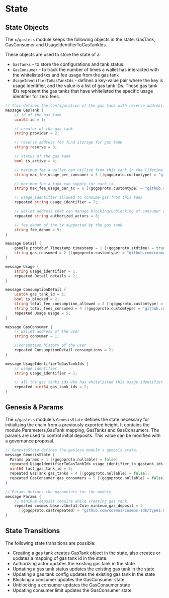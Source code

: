 <!--
order: 2
-->

# State

## State Objects

The `x/gasless` module keeps the following objects in the state: GasTank, GasConsumer and UsageIdentifierToGasTankIds.

These objects are used to store the state of a

- `GasTanks` - to store the configurations and tank status.
- `GasConsumer` - to track the number of times a wallet has interacted with the whitelisted txs and fee usage from the gas tank
- `UsageIdentifierToGasTankIds` - defines a key-value pair where the key is usage identifier, and the value is a list of gas tank IDs. These gas tank IDs represent the gas tanks that have whitelisted the specific usage identifier for zero fees.

```go
// this defines the configuration of the gas tank with reserve address, status of tank and other basic configs.
message GasTank {
    // id of the gas tank
    uint64 id = 1;

    // creator of the gas tank
    string provider = 2;

    // reserve address for fund storage for gas tank
    string reserve = 3;

    // status of the gas tank
    bool is_active = 4;

    // maximum fee a wallet can utilize from this tank in the lifetime
    string max_fee_usage_per_consumer = 5 [(gogoproto.customtype) = "github.com/cosmos/cosmos-sdk/types.Int", (gogoproto.nullable) = false];

    // maximum fee a tank can supply for each tx.
    string max_fee_usage_per_tx = 6 [(gogoproto.customtype) = "github.com/cosmos/cosmos-sdk/types.Int", (gogoproto.nullable) = false];

    // usage_identifier allowed to consume gas from this tank
    repeated string usage_identifier = 7;

    // wallet address that can manage blocking/unblocking of consumer on owners behalf
    repeated string authorized_actors = 8;

    // fee denom of the tx supported by the gas tank
    string fee_denom = 9;
}
```

```go
message Detail {
    google.protobuf.Timestamp timestamp = 1 [(gogoproto.stdtime) = true, (gogoproto.nullable) = false];
    string gas_consumed = 2 [(gogoproto.customtype) = "github.com/cosmos/cosmos-sdk/types.Int", (gogoproto.nullable) = false];
}

message Usage {
    string usage_identifier = 1;
    repeated Detail details = 2;
}

message ConsumptionDetail {
    uint64 gas_tank_id = 1;
    bool is_blocked = 2;
    string total_fee_consumption_allowed = 3 [(gogoproto.customtype) = "github.com/cosmos/cosmos-sdk/types.Int", (gogoproto.nullable) = false];
    string total_fees_consumed = 4 [(gogoproto.customtype) = "github.com/cosmos/cosmos-sdk/types.Int", (gogoproto.nullable) = false];
    repeated Usage usage = 5;
}

message GasConsumer {
    // wallet address of the user
    string consumer = 1;

    //consumtion history of the user
    repeated ConsumptionDetail consumptions = 2;
}
```

```go
message UsageIdentifierToGasTankIds {
    // usage identifier
    string usage_identifier = 1;

    // all the gas tanks ids who has whitelisted this usage identifier
    repeated uint64 gas_tank_ids = 2;
}
```

## Genesis & Params

The `x/gasless` module's `GenesisState` defines the state necessary for initializing the chain from a previously exported height. It contains the module Parameters,GasTank mapping, GasTanks and GasConsumers. The params are used to control initial deposits. This value can be modified with a governance proposal.

```go
// GenesisState defines the gasless module's genesis state.
message GenesisState {
  Params params = 1 [(gogoproto.nullable) = false];
  repeated UsageIdentifierToGasTankIds usage_identifier_to_gastank_ids = 2 [(gogoproto.nullable) = false];
  uint64 last_gas_tank_id = 3;
  repeated GasTank gas_tanks = 4 [(gogoproto.nullable) = false];
  repeated GasConsumer gas_consumers = 5 [(gogoproto.nullable) = false];
}
```

```go
// Params defines the parameters for the module.
message Params {
    // minimum deposit require while creating gas tank.
    repeated cosmos.base.v1beta1.Coin minimum_gas_deposit = 2
      [(gogoproto.castrepeated) = "github.com/cosmos/cosmos-sdk/types.Coins", (gogoproto.nullable) = false];
}
```

## State Transitions

The following state transitions are possible:

- Creating a gas tank creates GasTank object in the state, also creates or updates a mapping of gas tank id in the state.
- Authorizing actor updates the existing gas tank in the state
- Updating a gas tank status updates the existing gas tank in the state
- Updating a gas tank config updates the existing gas tank in the state
- Blocking a consumer updates the GasConsumer state
- Unblocking a consumer updates the GasConsumer state
- Updating consumer limit updates the GasConsumer state

